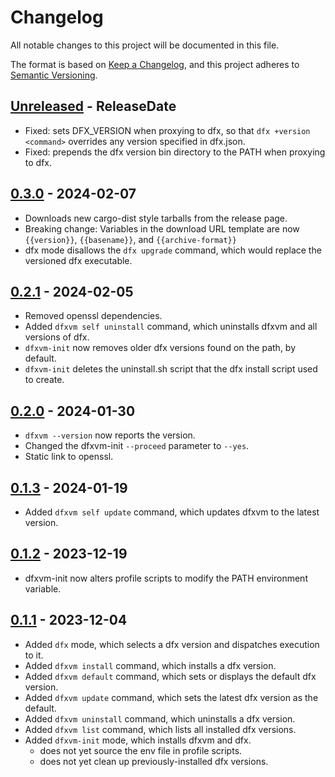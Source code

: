 # Changelog

All notable changes to this project will be documented in this file.

The format is based on [Keep a Changelog](https://keepachangelog.com/en/1.0.0/),
and this project adheres to [Semantic Versioning](https://semver.org/spec/v2.0.0.html).

<!-- next-header -->

## [Unreleased] - ReleaseDate

- Fixed: sets DFX_VERSION when proxying to dfx, so that `dfx +version <command>` overrides any version specified in dfx.json.
- Fixed: prepends the dfx version bin directory to the PATH when proxying to dfx.

## [0.3.0] - 2024-02-07

- Downloads new cargo-dist style tarballs from the release page.
- Breaking change: Variables in the download URL template are now `{{version}}`, `{{basename}}`, and `{{archive-format}}`
- dfx mode disallows the `dfx upgrade` command, which would replace the versioned dfx executable.

## [0.2.1] - 2024-02-05

- Removed openssl dependencies.
- Added `dfxvm self uninstall` command, which uninstalls dfxvm and all versions of dfx.
- `dfxvm-init` now removes older dfx versions found on the path, by default.
- `dfxvm-init` deletes the uninstall.sh script that the dfx install script used to create.

## [0.2.0] - 2024-01-30

- `dfxvm --version` now reports the version.
- Changed the dfxvm-init `--proceed` parameter to `--yes`.
- Static link to openssl.

## [0.1.3] - 2024-01-19

- Added `dfxvm self update` command, which updates dfxvm to the latest version.

## [0.1.2] - 2023-12-19

- dfxvm-init now alters profile scripts to modify the PATH environment variable.

## [0.1.1] - 2023-12-04

- Added `dfx` mode, which selects a dfx version and dispatches execution to it.
- Added `dfxvm install` command, which installs a dfx version.
- Added `dfxvm default` command, which sets or displays the default dfx version.
- Added `dfxvm update` command, which sets the latest dfx version as the default.
- Added `dfxvm uninstall` command, which uninstalls a dfx version.
- Added `dfxvm list` command, which lists all installed dfx versions.
- Added `dfxvm-init` mode, which installs dfxvm and dfx.
  - does not yet source the env file in profile scripts.
  - does not yet clean up previously-installed dfx versions.

<!-- next-url -->
[Unreleased]: https://github.com/dfinity/dfxvm/compare/v0.3.0...HEAD
[0.3.0]: https://github.com/dfinity/dfxvm/compare/v0.2.1...v0.3.0
[0.2.1]: https://github.com/dfinity/dfxvm/compare/v0.2.0...v0.2.1
[0.2.0]: https://github.com/dfinity/dfxvm/compare/v0.1.3...v0.2.0
[0.1.3]: https://github.com/dfinity/dfxvm/compare/v0.1.2...v0.1.3
[0.1.2]: https://github.com/dfinity/dfxvm/compare/v0.1.1...v0.1.2
[0.1.1]: https://github.com/dfinity/dfxvm/compare/828e4ed...v0.1.1

